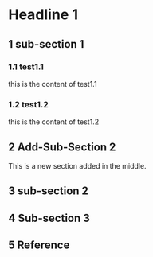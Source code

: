 # Headline 1

## 1 sub-section 1
### 1.1 test1.1
this is the content of test1.1

### 1.2 test1.2
this is the content of test1.2

## 2 Add-Sub-Section 2
This is a new section added in the middle.

## 3 sub-section 2

## 4 Sub-section 3

## 5 Reference
